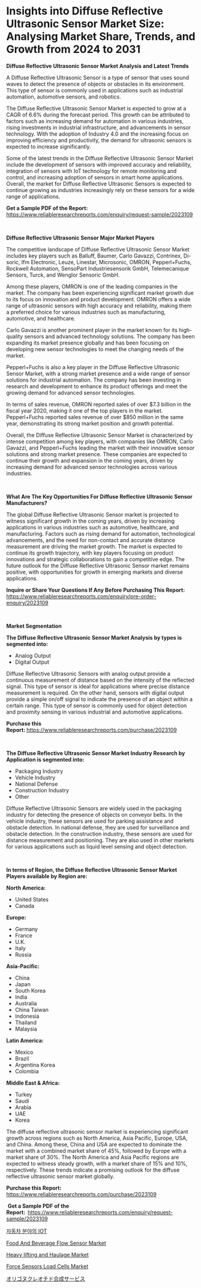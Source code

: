 <p><h1>Insights into Diffuse Reflective Ultrasonic Sensor Market Size: Analysing Market Share, Trends, and Growth from 2024 to 2031</h1></p><p><strong>Diffuse Reflective Ultrasonic Sensor Market Analysis and Latest Trends</strong></p>
<p><p>A Diffuse Reflective Ultrasonic Sensor is a type of sensor that uses sound waves to detect the presence of objects or obstacles in its environment. This type of sensor is commonly used in applications such as industrial automation, automotive sensors, and robotics.</p><p>The Diffuse Reflective Ultrasonic Sensor Market is expected to grow at a CAGR of 6.6% during the forecast period. This growth can be attributed to factors such as increasing demand for automation in various industries, rising investments in industrial infrastructure, and advancements in sensor technology. With the adoption of Industry 4.0 and the increasing focus on improving efficiency and productivity, the demand for ultrasonic sensors is expected to increase significantly.</p><p>Some of the latest trends in the Diffuse Reflective Ultrasonic Sensor Market include the development of sensors with improved accuracy and reliability, integration of sensors with IoT technology for remote monitoring and control, and increasing adoption of sensors in smart home applications. Overall, the market for Diffuse Reflective Ultrasonic Sensors is expected to continue growing as industries increasingly rely on these sensors for a wide range of applications.</p></p>
<p><strong>Get a Sample PDF of the Report:&nbsp;</strong> <a href="https://www.reliableresearchreports.com/enquiry/request-sample/2023109">https://www.reliableresearchreports.com/enquiry/request-sample/2023109</a></p>
<p>&nbsp;</p>
<p><strong>Diffuse Reflective Ultrasonic Sensor Major Market Players</strong></p>
<p><p>The competitive landscape of Diffuse Reflective Ultrasonic Sensor Market includes key players such as Balluff, Baumer, Carlo Gavazzi, Contrinex, Di-soric, Ifm Electronic, Leuze, Linestar, Microsonic, OMRON, Pepperl+Fuchs, Rockwell Automation, SensoPart Industriesensorik GmbH, Telemecanique Sensors, Turck, and Wenglor Sensoric GmbH.</p><p>Among these players, OMRON is one of the leading companies in the market. The company has been experiencing significant market growth due to its focus on innovation and product development. OMRON offers a wide range of ultrasonic sensors with high accuracy and reliability, making them a preferred choice for various industries such as manufacturing, automotive, and healthcare.</p><p>Carlo Gavazzi is another prominent player in the market known for its high-quality sensors and advanced technology solutions. The company has been expanding its market presence globally and has been focusing on developing new sensor technologies to meet the changing needs of the market.</p><p>Pepperl+Fuchs is also a key player in the Diffuse Reflective Ultrasonic Sensor Market, with a strong market presence and a wide range of sensor solutions for industrial automation. The company has been investing in research and development to enhance its product offerings and meet the growing demand for advanced sensor technologies.</p><p>In terms of sales revenue, OMRON reported sales of over $7.3 billion in the fiscal year 2020, making it one of the top players in the market. Pepperl+Fuchs reported sales revenue of over $850 million in the same year, demonstrating its strong market position and growth potential.</p><p>Overall, the Diffuse Reflective Ultrasonic Sensor Market is characterized by intense competition among key players, with companies like OMRON, Carlo Gavazzi, and Pepperl+Fuchs leading the market with their innovative sensor solutions and strong market presence. These companies are expected to continue their growth and expansion in the coming years, driven by increasing demand for advanced sensor technologies across various industries.</p></p>
<p>&nbsp;</p>
<p><strong>What Are The Key Opportunities For Diffuse Reflective Ultrasonic Sensor Manufacturers?</strong></p>
<p><p>The global Diffuse Reflective Ultrasonic Sensor market is projected to witness significant growth in the coming years, driven by increasing applications in various industries such as automotive, healthcare, and manufacturing. Factors such as rising demand for automation, technological advancements, and the need for non-contact and accurate distance measurement are driving the market growth. The market is expected to continue its growth trajectory, with key players focusing on product innovations and strategic collaborations to gain a competitive edge. The future outlook for the Diffuse Reflective Ultrasonic Sensor market remains positive, with opportunities for growth in emerging markets and diverse applications.</p></p>
<p><strong>Inquire or Share Your Questions If Any Before Purchasing This Report:</strong> <a href="https://www.reliableresearchreports.com/enquiry/pre-order-enquiry/2023109">https://www.reliableresearchreports.com/enquiry/pre-order-enquiry/2023109</a></p>
<p>&nbsp;</p>
<p><strong>Market Segmentation</strong></p>
<p><strong>The Diffuse Reflective Ultrasonic Sensor Market Analysis by types is segmented into:</strong></p>
<p><ul><li>Analog Output</li><li>Digital Output</li></ul></p>
<p><p>Diffuse Reflective Ultrasonic Sensors with analog output provide a continuous measurement of distance based on the intensity of the reflected signal. This type of sensor is ideal for applications where precise distance measurement is required. On the other hand, sensors with digital output provide a simple on/off signal to indicate the presence of an object within a certain range. This type of sensor is commonly used for object detection and proximity sensing in various industrial and automotive applications.</p></p>
<p><strong>Purchase this Report:&nbsp;</strong><a href="https://www.reliableresearchreports.com/purchase/2023109">https://www.reliableresearchreports.com/purchase/2023109</a></p>
<p>&nbsp;</p>
<p><strong>The Diffuse Reflective Ultrasonic Sensor Market Industry Research by Application is segmented into:</strong></p>
<p><ul><li>Packaging Industry</li><li>Vehicle Industry</li><li>National Defense</li><li>Construction Industry</li><li>Other</li></ul></p>
<p><p>Diffuse Reflective Ultrasonic Sensors are widely used in the packaging industry for detecting the presence of objects on conveyor belts. In the vehicle industry, these sensors are used for parking assistance and obstacle detection. In national defense, they are used for surveillance and obstacle detection. In the construction industry, these sensors are used for distance measurement and positioning. They are also used in other markets for various applications such as liquid level sensing and object detection.</p></p>
<p>&nbsp;</p>
<p><strong>In terms of Region, the Diffuse Reflective Ultrasonic Sensor Market Players available by Region are:</strong></p>
<p>
    <p> <strong> North America: </strong>
        <ul>
            <li>United States</li>
            <li>Canada</li>
        </ul>
        </p> 
    <p> <strong> Europe: </strong>
        <ul>
            <li>Germany</li>
            <li>France</li>
            <li>U.K.</li>
            <li>Italy</li>
            <li>Russia</li>
        </ul>
        </p> 
    <p> <strong> Asia-Pacific: </strong>
        <ul>
            <li>China</li>
            <li>Japan</li>
            <li>South Korea</li>
            <li>India</li>
            <li>Australia</li>
            <li>China Taiwan</li>
            <li>Indonesia</li>
            <li>Thailand</li>
            <li>Malaysia</li>
        </ul>
        </p> 
    <p> <strong> Latin America: </strong>
        <ul>
            <li>Mexico</li>
            <li>Brazil</li>
            <li>Argentina Korea</li>
            <li>Colombia</li>
        </ul>
        </p> 
    <p> <strong> Middle East & Africa: </strong>
        <ul>
            <li>Turkey</li>
            <li>Saudi</li>
            <li>Arabia</li>
            <li>UAE</li>
            <li>Korea</li>
        </ul>
    </p>
    </p>
<p><p>The diffuse reflective ultrasonic sensor market is experiencing significant growth across regions such as North America, Asia Pacific, Europe, USA, and China. Among these, China and USA are expected to dominate the market with a combined market share of 45%, followed by Europe with a market share of 30%. The North America and Asia Pacific regions are expected to witness steady growth, with a market share of 15% and 10%, respectively. These trends indicate a promising outlook for the diffuse reflective ultrasonic sensor market globally.</p></p>
<p><strong>Purchase this Report: </strong><a href="https://www.reliableresearchreports.com/purchase/2023109">https://www.reliableresearchreports.com/purchase/2023109</a></p>
<p>&nbsp;<strong>Get a Sample PDF of the Report:&nbsp;&nbsp;</strong><a href="https://www.reliableresearchreports.com/enquiry/request-sample/2023109">https://www.reliableresearchreports.com/enquiry/request-sample/2023109</a></p>
<p><strong></strong></p>
<p><p><a href="https://medium.com/@feltonfay2023/%EC%9E%90%EB%8F%99%EC%B0%A8-%EC%8B%9C%EC%9E%A5%EC%97%90%EC%84%9C%EC%9D%98-iot-%EC%8B%9C%EC%9E%A5-%EA%B7%9C%EB%AA%A8-%EC%8B%9C%EC%9E%A5-%EC%A0%84%EB%A7%9D-%EB%B0%8F-%EC%8B%9C%EC%9E%A5-%EC%98%88%EC%B8%A1-2024%EB%85%84%EB%B6%80%ED%84%B0-2031%EB%85%84-3e485756863d">자동차 분야의 IOT</a></p><p><a href="https://github.com/pjcfca/Market-Research-Report-List-1/blob/main/food-and-beverage-flow-sensor-market.md">Food And Beverage Flow Sensor Market</a></p><p><a href="https://thundering-castanet-c65.notion.site/Heavy-lifting-and-Haulage-Market-Size-Furnishes-Valuable-Information-Encompassing-Market-Share-Mark-65b249977dba47ba82bb8ba9c3979632">Heavy lifting and Haulage Market</a></p><p><a href="https://github.com/johnbach50/Market-Research-Report-List-2/blob/main/force-sensors-load-cells-market.md">Force Sensors Load Cells Market</a></p><p><a href="https://medium.com/@ariellekub2023/%E3%82%AA%E3%83%AA%E3%82%B4%E3%83%8C%E3%82%AF%E3%83%AC%E3%82%AA%E3%83%81%E3%83%89%E5%90%88%E6%88%90%E3%82%B5%E3%83%BC%E3%83%93%E3%82%B9%E5%B8%82%E5%A0%B4%E3%81%AF-%E5%B8%82%E5%A0%B4%E3%82%B7%E3%82%A7%E3%82%A2-%E3%82%B5%E3%82%A4%E3%82%BA-2031%E5%B9%B4%E3%81%BE%E3%81%A7%E3%81%AE%E4%BA%88%E6%B8%AC%E3%82%92%E7%84%A6%E7%82%B9%E3%81%AB%E3%81%97%E3%81%A6%E3%81%84%E3%81%BE%E3%81%99-962be5864cb5">オリゴヌクレオチド合成サービス</a></p></p>